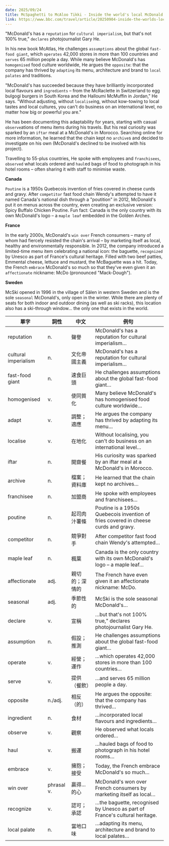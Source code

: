 ```yaml
---
date: 2025/09/24
title: McSpaghetti to McAloo Tikki - Inside the world's local McDonald's
link: https://www.bbc.com/travel/article/20250904-inside-the-worlds-local-mcdonalds
---
```


"McDonald's has a `reputation` for `cultural imperialism`, but that's not 100% true," `declares` photojournalist Gary He.

In his new book McAtlas, He challenges `assumptions` about the global `fast-food giant`, which `operates` 42,000 stores in more than 100 countries and `serves` 65 million people a day. While many believe McDonald's has `homogenised` food culture worldwide, He argues the `opposite`: that the company has thrived by `adapting` its menu, architecture and brand to `local palates` and traditions.

"McDonald's has succeeded because they have brilliantly incorporated local flavours and `ingredients` – from the McRaclette in Switzerland to egg bulgogi burgers in South Korea and the Halloumi McMuffin in Jordan," He says. "Without adjusting, without `localise`ing, without kow-towing to local tastes and local cultures, you can't do business on an international level, no matter how big or powerful you are."

He has been documenting this adaptability for years, starting with casual `observe`ations of menu items during his travels. But his real curiosity was sparked by an `iftar` meal at a McDonald's in Morocco. Searching online for more information, he learned that the chain kept no `archive`s and decided to investigate on his own (McDonald's declined to be involved with his project).

Travelling to 55-plus countries, He spoke with employees and `franchisees`, `observed` what locals ordered and `haul`ed bags of food to photograph in his hotel rooms – often sharing it with staff to minimise waste.

**Canada**

`Poutine` is a 1950s Quebecois invention of fries covered in cheese curds and gravy. After `competitor` fast food chain Wendy's attempted to have it named Canada's national dish through a "poutition" in 2012, McDonald's put it on menus across the country, even creating an exclusive version: Spicy Buffalo Chicken Poutine. Fun fact: Canada is the only country with its own McDonald's logo – a `maple leaf` embedded in the Golden Arches.

**France**

In the early 2000s, McDonald's `win over` French consumers – many of whom had fiercely resisted the chain's arrival – by marketing itself as local, healthy and environmentally responsible. In 2012, the company introduced a limited-time menu item celebrating a national icon: the baguette, `recognized` by Unesco as part of France's cultural heritage. Filled with two beef patties, Emmental cheese, lettuce and mustard, the McBaguette was a hit. Today, the French `embrace` McDonald's so much so that they've even given it an `affectionate` nickname: McDo (pronounced "Mack-Dough").

**Sweden**

McSki opened in 1996 in the village of Sälen in western Sweden and is the sole `seasonal` McDonald's, only open in the winter. While there are plenty of seats for both indoor and outdoor dining (as well as ski racks), this location also has a ski-through window… the only one that exists in the world.


| 單字             | 詞性       | 中文                 | 例句 |
| ---------------- | ---------- | ------------------ | ---- |
| reputation       | n.        | 聲譽               | McDonald's has a reputation for cultural imperialism… |
| cultural imperialism | n.    | 文化帝國主義       | McDonald's has a reputation for cultural imperialism… |
| fast-food giant  | n.        | 速食巨頭           | He challenges assumptions about the global fast-food giant… |
| homogenised      | v.        | 使同質化           | Many believe McDonald's has homogenised food culture worldwide… |
| adapt            | v.        | 調整；適應         | He argues the company has thrived by adapting its menu… |
| localise         | v.        | 在地化             | Without localising, you can't do business on an international level… |
| iftar            | n.        | 開齋餐             | His curiosity was sparked by an iftar meal at a McDonald's in Morocco. |
| archive          | n.        | 檔案；資料庫       | He learned that the chain kept no archives… |
| franchisee       | n.        | 加盟商             | He spoke with employees and franchisees… |
| poutine          | n.        | 起司肉汁薯條       | Poutine is a 1950s Quebecois invention of fries covered in cheese curds and gravy. |
| competitor       | n.        | 競爭對手           | After competitor fast food chain Wendy's attempted… |
| maple leaf       | n.        | 楓葉               | Canada is the only country with its own McDonald's logo – a maple leaf… |
| affectionate     | adj.      | 親切的；深情的     | The French have even given it an affectionate nickname: McDo. |
| seasonal         | adj.      | 季節性的           | McSki is the sole seasonal McDonald's… |
| declare          | v.        | 宣稱               | …but that's not 100% true," declares photojournalist Gary He. |
| assumption       | n.        | 假設；推測         | He challenges assumptions about the global fast-food giant… |
| operate          | v.        | 經營；運作         | …which operates 42,000 stores in more than 100 countries… |
| serve            | v.        | 提供（餐飲）       | …and serves 65 million people a day. |
| opposite         | n./adj.   | 相反（的）         | He argues the opposite: that the company has thrived… |
| ingredient       | n.        | 食材               | …incorporated local flavours and ingredients… |
| observe          | v.        | 觀察               | He observed what locals ordered… |
| haul             | v.        | 搬運               | …hauled bags of food to photograph in his hotel rooms… |
| embrace          | v.        | 擁抱；接受         | Today, the French embrace McDonald's so much… |
| win over         | phrasal v.| 贏得…的心          | McDonald's won over French consumers by marketing itself as local… |
| recognize        | v.        | 認可；承認         | …the baguette, recognised by Unesco as part of France's cultural heritage. |
| local palate     | n.        | 當地口味           | …adapting its menu, architecture and brand to local palates… |
